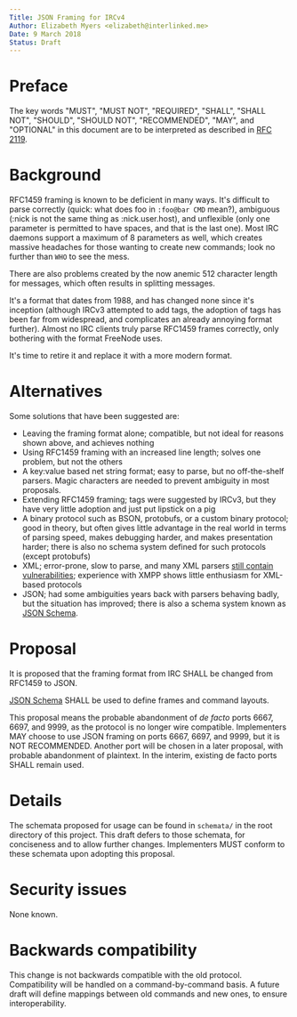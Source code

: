 ```yaml
---
Title: JSON Framing for IRCv4
Author: Elizabeth Myers <elizabeth@interlinked.me>
Date: 9 March 2018
Status: Draft
---
```


# Preface
The key words "MUST", "MUST NOT", "REQUIRED", "SHALL", "SHALL NOT", "SHOULD", "SHOULD NOT", "RECOMMENDED", "MAY", and "OPTIONAL" in this document are to be interpreted as described in [RFC 2119](https://www.ietf.org/rfc/rfc2119.txt).

# Background
RFC1459 framing is known to be deficient in many ways. It's difficult to parse correctly (quick: what does foo in `:foo@bar CMD` mean?), ambiguous (:nick is not the same thing as :nick.user.host), and unflexible (only one parameter is permitted to have spaces, and that is the last one). Most IRC daemons support a maximum of 8 parameters as well, which creates massive headaches for those wanting to create new commands; look no further than `WHO` to see the mess.

There are also problems created by the now anemic 512 character length for messages, which often results in splitting messages.

It's a format that dates from 1988, and has changed none since it's inception (although IRCv3 attempted to add tags, the adoption of tags has been far from widespread, and complicates an already annoying format further). Almost no IRC clients truly parse RFC1459 frames correctly, only bothering with the format FreeNode uses.

It's time to retire it and replace it with a more modern format.

# Alternatives
Some solutions that have been suggested are:
- Leaving the framing format alone; compatible, but not ideal for reasons shown above, and achieves nothing
- Using RFC1459 framing with an increased line length; solves one problem, but not the others
- A key:value based net string format; easy to parse, but no off-the-shelf parsers. Magic characters are needed to prevent ambiguity in most proposals.
- Extending RFC1459 framing; tags were suggested by IRCv3, but they have very little adoption and just put lipstick on a pig
- A binary protocol such as BSON, protobufs, or a custom binary protocol; good in theory, but often gives little advantage in the real world in terms of parsing speed, makes debugging harder, and makes presentation harder; there is also no schema system defined for such protocols (except protobufs)
- XML; error-prone, slow to parse, and many XML parsers [still contain vulnerabilities](https://docs.python.org/3/library/xml.html#xml-vulnerabilities); experience with XMPP shows little enthusiasm for XML-based protocols
- JSON; had some ambiguities years back with parsers behaving badly, but the situation has improved; there is also a schema system known as [JSON Schema](http://json-schema.org/).

# Proposal
It is proposed that the framing format from IRC SHALL be changed from RFC1459 to JSON.

[JSON Schema](http://json-schema.org/) SHALL be used to define frames and command layouts.

This proposal means the probable abandonment of *de facto* ports 6667, 6697, and 9999, as the protocol is no longer wire compatible. Implementers MAY choose to use JSON framing on ports 6667, 6697, and 9999, but it is NOT RECOMMENDED. Another port will be chosen in a later proposal, with probable abandonment of plaintext. In the interim, existing de facto ports SHALL remain used.

# Details
The schemata proposed for usage can be found in `schemata/` in the root directory of this project. This draft defers to those schemata, for conciseness and to allow further changes. Implementers MUST conform to these schemata upon adopting this proposal.

# Security issues
None known.

# Backwards compatibility
This change is not backwards compatible with the old protocol. Compatibility will be handled on a command-by-command basis. A future draft will define mappings between old commands and new ones, to ensure interoperability.
